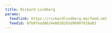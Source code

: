 ```yaml
---
title: Rickard Lindberg
params:
  feedlink: https://rickardlindberg.me/feed.xml
  feedid: 07b97ead8624e6010265d9096f818a83
---
```

